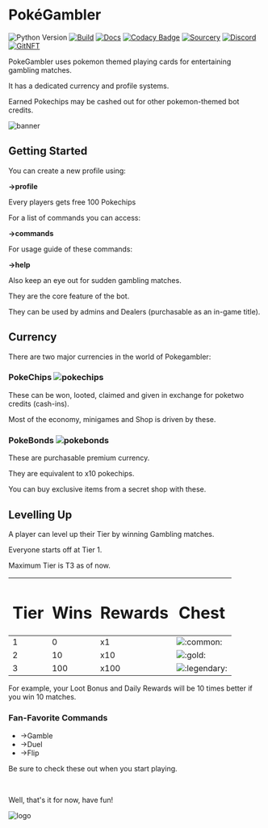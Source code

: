 # PokéGambler
![Python Version](https://img.shields.io/badge/Python-v3.9-blue)
[![Build](https://github.com/Hyperclaw79/PokeGambler/actions/workflows/build.yml/badge.svg)](https://github.com/Hyperclaw79/PokeGambler/actions/workflows/build.yml)
[![Docs](https://readthedocs.org/projects/pokegambler/badge/?version=latest)](https://pokegambler.readthedocs.io/en/latest/?badge=latest)
[![Codacy Badge](https://app.codacy.com/project/badge/Grade/4ae74458ca5941d1884e669a4b3446c0)](https://www.codacy.com/gh/Hyperclaw79/PokeGambler/dashboard?utm_source=github.com&amp;utm_medium=referral&amp;utm_content=Hyperclaw79/PokeGambler&amp;utm_campaign=Badge_Grade)
[![Sourcery](https://img.shields.io/badge/Sourcery-enabled-brightgreen)](https://sourcery.ai)
[![Discord](https://img.shields.io/discord/361522003355631617?logo=discord)](https://discord.gg/g4TmVyfwj4)
[![GitNFT](https://img.shields.io/badge/%F0%9F%94%AE-Open%20in%20GitNFT-darkviolet?style=flat)](https://gitnft.quine.sh/app/commits/list/repo/PokeGambler)

PokeGambler uses pokemon themed playing cards for entertaining gambling matches.

It has a dedicated currency and profile systems.

Earned Pokechips may be cashed out for other pokemon-themed bot credits.

![banner](https://media.discordapp.net/attachments/874623706339618827/874628993939308554/pg_banner.png?width=640&height=360)

## Getting Started

You can create a new profile using:

**->profile**

Every players gets free 100 Pokechips

For a list of commands you can access:

**->commands**

For usage guide of these commands:

**->help**

Also keep an eye out for sudden gambling matches.

They are the core feature of the bot.

They can be used by admins and Dealers (purchasable as an in-game title).


## Currency

There are two major currencies in the world of Pokegambler:

### PokeChips ![pokechips](https://media.discordapp.net/attachments/874623706339618827/874629983765688361/pokechip_shadowed.png?width=32&height=32)

These can be won, looted, claimed and given in exchange for poketwo credits (cash-ins).

Most of the economy, minigames and Shop is driven by these.


### PokeBonds ![pokebonds](https://media.discordapp.net/attachments/874623706339618827/874627340523700234/pokebond.png?width=72&height=30)

These are purchasable premium currency.

They are equivalent to x10 pokechips.

You can buy exclusive items from a secret shop with these.


## Levelling Up
A player can level up their Tier by winning Gambling matches.

Everyone starts off at Tier 1.

Maximum Tier is T3 as of now.

<table class="container">
   <thead>
      <tr>
         <th>
            <h1>Tier</h1>
         </th>
         <th>
            <h1>Wins</h1>
         </th>
         <th>
            <h1>Rewards</h1>
         </th>
         <th>
            <h1>Chest</h1>
         </th>
      </tr>
   </thead>
   <tbody>
      <tr>
         <td>1</td>
         <td>0</td>
         <td>x1</td>
         <td><img aria-label=":common:" src="https://cdn.discordapp.com/emojis/874626457438158868.png?v=1" alt=":common:" draggable="false" class="emoji"></td>
      </tr>
      <tr>
         <td>2</td>
         <td>10</td>
         <td>x10</td>
         <td><img aria-label=":gold:" src="https://cdn.discordapp.com/emojis/874626456993534042.png?v=1" alt=":gold:" draggable="false" class="emoji"></td>
      </tr>
      <tr>
         <td>3</td>
         <td>100</td>
         <td>x100</td>
         <td><img aria-label=":legendary:" src="https://cdn.discordapp.com/emojis/874626456918061096.png?v=1" alt=":legendary:" draggable="false" class="emoji"></td>
      </tr>
   </tbody>
</table>


For example, your Loot Bonus and Daily Rewards will be 10 times better if you win 10 matches.


### Fan-Favorite Commands

* ->Gamble
* ->Duel
* ->Flip

Be sure to check these out when you start playing.

<br />

Well, that's it for now, have fun!

![logo](https://media.discordapp.net/attachments/874623706339618827/874629454251581451/pokegambler_logo.png?width=120&height=120)
